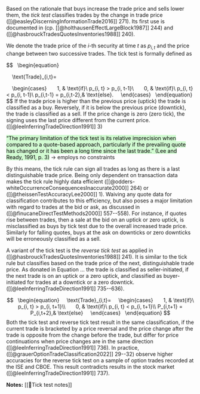 Based on the rationale that buys increase the trade price and sells lower them, the *tick test* classifies trades by the change in trade price ([[@easleyDiscerningInformationTrade2016]] 271). Its first use is documented in (cp. [[@holthausenEffectLargeBlock1987]] 244) and ([[@hasbrouckTradesQuotesInventories1988]] 240). 

We denote the trade price of the $i$-th security at time $t$ as $p_{i,t}$ and the price change between two successive trades. The tick test is formally defined as 

$$
  \begin{equation}

    \text{Trade}_{i,t}=

    \begin{cases}
      1, & \text{if}\ p_{i, t} > p_{i, t-1}\\
      0, & \text{if}\ p_{i, t} < p_{i, t-1}\\
	  p_{i,t-1} = p_{i,t-2},& \text{else}.
    \end{cases}
  \end{equation}
$$
If the trade price is higher than the previous price (uptick) the trade is classified as a buy. Reversely, if it is below the previous price (downtick), the trade is classified as a sell. If the price change is zero (zero tick), the signing uses the last price different from the current price. ([[@leeInferringTradeDirection1991]] 3)

<mark style="background: #BBFABBA6;">“The primary limitation of the tick test is its relative imprecision when compared to a quote-based approach, particularly if the prevailing quote has changed or it has been a long time since the last trade.” (Lee and Ready, 1991, p. 3)</mark> -> employs no constraints

By this means, the tick rule can sign all trades as long as there is a last distinguishable trade price. Being only dependent on transaction data makes the tick rule highly data efficient ([[@odders-whiteOccurrenceConsequencesInaccurate2000]] 264) or ([[@theissenTestAccuracyLee2000]] 1). Waiving any quote data for classification contributes to this efficiency, but also poses a major limitation with regard to trades at the bid or ask, as discussed in ([[@finucaneDirectTestMethods2000]] 557--558). For instance, if quotes rise between trades, then a sale at the bid on an uptick or zero uptick, is misclassified as buys by tick test due to the overall increased trade price. Similarly for falling quotes, buys at the ask on downticks or zero downticks will be erroneously classified as a sell. 

A variant of the tick test is the *reverse tick test* as applied in ([[@hasbrouckTradesQuotesInventories1988]] 241). It is similar to the tick rule but classifies based on the trade price of the next, distinguishable trade price. As donated in Equation ... the trade is classified as seller-initiated, if the next trade is on an uptick or a zero uptick, and classified as buyer-initiated for trades at a downtick or a zero downtick. ([[@leeInferringTradeDirection1991]] 735--636).

$$
  \begin{equation}
    \text{Trade}_{i,t}=
    \begin{cases}
      1, & \text{if}\ p_{i, t} > p_{i, t+1}\\
      0, & \text{if}\ p_{i, t} < p_{i, t+1}\\
	  P_{i,t+1} = P_{i,t+2},& \text{else}
    \end{cases}
  \end{equation}
$$
Both the tick test and reverse tick test result in the same classification, if the current trade is bracketed by a price reversal and the price change after the trade is opposite from the change before the trade, but differ for price continuations when price changes are in the same direction ([[@leeInferringTradeDirection1991]] 736). In practice, ([[@grauerOptionTradeClassification2022]] 29--32) observe higher accuracies for the reverse tick test on a sample of option trades recorded at the ISE and CBOE. This result contradicts results in the stock market ([[@leeInferringTradeDirection1991]] 737). 

**Notes:**
[[🔢Tick test notes]]